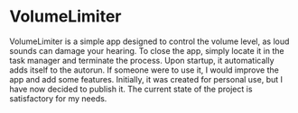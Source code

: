 # VolumeLimiter
VolumeLimiter is a simple app designed to control the volume level, as loud sounds can damage your hearing. To close the app, simply locate it in the task manager and terminate the process. Upon startup, it automatically adds itself to the autorun. If someone were to use it, I would improve the app and add some features. Initially, it was created for personal use, but I have now decided to publish it. The current state of the project is satisfactory for my needs.
